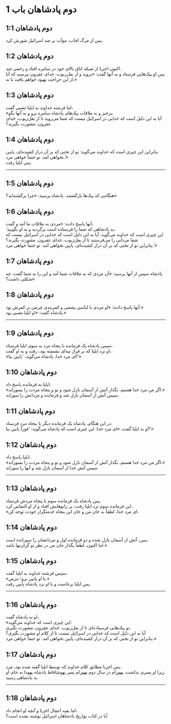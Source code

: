 # دوم پادشاهان باب 1

## دوم پادشاهان 1:1

پس از مرگ اخاب، موآب بر ضد اسرائیل شورش کرد.

## دوم پادشاهان 1:2

اکنون اخزیا از شبکه اتاق بالای خود در سامره افتاد و زخمی شد.  
پس او پیک‌هایی فرستاد و به آنها گفت: «بروید و از بعل‌زبوب، خدای عقرون بپرسید که آیا از این جراحت بهبود خواهم یافت یا نه.»

## دوم پادشاهان 1:3

اما فرشته خداوند به ایلیا تشبی گفت،  
«برخیز و به ملاقات پیک‌های پادشاه سامره برو و به آنها بگو،  
آیا به این دلیل است که خدایی در اسرائیل نیست که شما می‌روید تا از بعل‌زبوب، خدای عقرون، مشورت بگیرید؟

## دوم پادشاهان 1:4

بنابراین این چیزی است که خداوند می‌گوید: تو از تختی که بر آن دراز کشیده‌ای، پایین نخواهی آمد. تو حتماً خواهی مرد.’»  
پس ایلیا رفت.

---

## دوم پادشاهان 1:5

هنگامی که پیک‌ها بازگشتند، پادشاه پرسید: «چرا برگشته‌اید؟»

## دوم پادشاهان 1:6

آنها پاسخ دادند: «مردی به ملاقات ما آمد و گفت،  
‘به پادشاهی که شما را فرستاده است برگردید و به او بگویید،  
این چیزی است که خداوند می‌گوید: آیا به این دلیل است که خدایی در اسرائیل نیست که شما مردانی را می‌فرستید تا از بعل‌زبوب، خدای عقرون، مشورت بگیرند؟  
بنابراین تو از تختی که بر آن دراز کشیده‌ای، پایین نخواهی آمد. تو حتماً خواهی مرد.’»

## دوم پادشاهان 1:7

پادشاه سپس از آنها پرسید: «آن مردی که به ملاقات شما آمد و این را به شما گفت، چه شکلی داشت؟»

## دوم پادشاهان 1:8

آنها پاسخ دادند: «او مردی با لباسی پشمی و کمربندی چرمی بر کمرش بود.»  
پادشاه گفت: «او ایلیا تشبی بود.»

---

## دوم پادشاهان 1:9

سپس پادشاه یک فرمانده با پنجاه مرد به سوی ایلیا فرستاد.  
او نزد ایلیا که بر فراز تپه‌ای نشسته بود، رفت و به او گفت،  
«ای مرد خدا، پادشاه می‌گوید، ‘پایین بیا!’»

## دوم پادشاهان 1:10

ایلیا به فرمانده پاسخ داد،  
«اگر من مرد خدا هستم، بگذار آتش از آسمان نازل شود و تو و پنجاه مردت را بسوزاند.»  
سپس آتش از آسمان نازل شد و فرمانده و مردانش را سوزاند.

## دوم پادشاهان 1:11

در این هنگام، پادشاه یک فرمانده دیگر با پنجاه مرد فرستاد.  
او به ایلیا گفت، «ای مرد خدا، این چیزی است که پادشاه می‌گوید: ‘فوراً پایین بیا!’»

## دوم پادشاهان 1:12

ایلیا پاسخ داد،  
«اگر من مرد خدا هستم، بگذار آتش از آسمان نازل شود و تو و پنجاه مردت را بسوزاند.»  
سپس آتش خدا از آسمان نازل شد و آنها را سوزاند.

---

## دوم پادشاهان 1:13

پس پادشاه یک فرمانده سوم با پنجاه مردش فرستاد.  
این فرمانده سوم نزد ایلیا رفت، بر زانوهایش افتاد و از او التماس کرد،  
«ای مرد خدا، لطفاً به جان من و جان این پنجاه خدمتگزار خودت توجه کن.

## دوم پادشاهان 1:14

ببین، آتش از آسمان نازل شده و دو فرمانده اول و مردانشان را سوزانده است.  
اما اکنون، لطفاً بگذار جان من در نظر تو گران‌بها باشد.»

## دوم پادشاهان 1:15

سپس فرشته خداوند به ایلیا گفت،  
«با او پایین برو؛ نترس.»  
پس ایلیا برخاست و با او نزد پادشاه پایین رفت.

---

## دوم پادشاهان 1:16

او به پادشاه گفت،  
«این چیزی است که خداوند می‌گوید:  
تو پیک‌هایی فرستاده‌ای تا از بعل‌زبوب، خدای عقرون، مشورت بگیری.  
آیا به این دلیل است که خدایی در اسرائیل نیست تا از کلام او مشورت بگیری؟  
بنابراین تو از تختی که بر آن دراز کشیده‌ای، پایین نخواهی آمد. تو حتماً خواهی مرد.»

## دوم پادشاهان 1:17

پس اخزیا مطابق کلام خداوند که توسط ایلیا گفته شده بود، مرد.  
زیرا او پسری نداشت، یهورام در سال دوم یهورام پسر یهوشافاط پادشاه یهودا به جای او به پادشاهی رسید.

---

## دوم پادشاهان 1:18

اما بقیه اعمال اخزیا و آنچه او انجام داد،  
آیا در کتاب تواریخ پادشاهان اسرائیل نوشته نشده است؟
